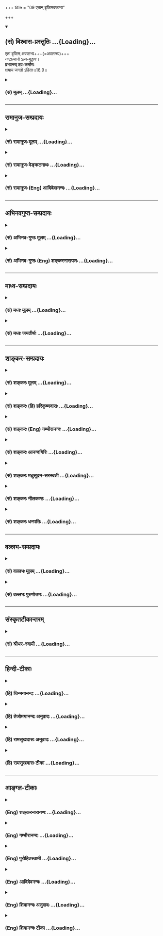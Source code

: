 +++
title = "09 एतान् दृष्टिमवष्टभ्य"

+++
<div class="js_include" newlevelforh1="2" title="(सं) विश्वास-प्रस्तुतिः" unfilled url="/mahAbhAratam/vyAsaH/shlokashaH/06-bhIShma-parva/03-bhagavad-gItA-parva/saMskRtam/vishvAsa-prastutiH/16_daivAsura-sampad-vib/09_etAn_dRShTimavaSh.md">
<details open><summary><h2>(सं) विश्वास-प्रस्तुतिः ...{Loading}...</h2></summary>

एतां दृष्टिम् अवष्टभ्य+++(=अवलम्ब्य)+++  
नष्टात्मानो ऽल्प-बुद्धयः।  
**प्रभवन्त्य् उग्र-कर्माणः**  
क्षयाय जगतो ऽहिताः॥16.9॥
</details>
</div>
<div class="js_include collapsed" newlevelforh1="3" title="(सं) मूलम्" unfilled url="/mahAbhAratam/vyAsaH/shlokashaH/06-bhIShma-parva/03-bhagavad-gItA-parva/saMskRtam/mUlam/16_daivAsura-sampad-vib/09_etAn_dRShTimavaSh.md">
<details><summary><h3>(सं) मूलम् ...{Loading}...</h3></summary>

एतां दृष्टिमवष्टभ्य नष्टात्मानोऽल्पबुद्धयः।  
प्रभवन्त्युग्रकर्माणः क्षयाय जगतोऽहिताः।।16.9।।
</details>
</div>


_________________
## रामानुज-सम्प्रदायः
<div class="js_include collapsed" newlevelforh1="3" title="(सं) रामानुजः मूलम्" unfilled url="/mahAbhAratam/vyAsaH/shlokashaH/06-bhIShma-parva/03-bhagavad-gItA-parva/saMskRtam/rAmAnujaH/mUlam/16_daivAsura-sampad-vib/09_etAn_dRShTimavaSh.md">
<details><summary><h3>(सं) रामानुजः मूलम् ...{Loading}...</h3></summary>

।।16.9।।**एतां दृष्टिम् अवष्टभ्य** अवलम्ब्य; **नष्टात्मानः;**
अदृष्टदेहातिरिक्तात्मानः; **अल्पबुद्धयः** -- घटादिवद् ज्ञेयभूते देहे
ज्ञातृत्वेन देहव्यतिरिक्त आत्मा न उपलभ्यते; इति विवेकाकुशलाः।
**उग्रकर्माणः** सर्वेषां हिंसकाः; **जगतः क्षयाय प्रभवन्ति।**

</details>
</div>
<div class="js_include collapsed" newlevelforh1="3" title="(सं) रामानुजः वेङ्कटनाथः" unfilled url="/mahAbhAratam/vyAsaH/shlokashaH/06-bhIShma-parva/03-bhagavad-gItA-parva/saMskRtam/rAmAnujaH/venkaTanAthaH/16_daivAsura-sampad-vib/09_etAn_dRShTimavaSh.md">
<details><summary><h3>(सं) रामानुजः वेङ्कटनाथः ...{Loading}...</h3></summary>

\[16.9\] इत्यनेव तत्सिद्धेः। अतःकामहेतुकम्
इत्यस्यैवोपपादनायअपरस्परसम्भूतम् इत्याद्युक्तिरित्यभिप्रायेणाह --
योषिदिति। क्रियासान्तत्येन हेतुफलभावरहितमिति व्याख्यान्तरमतिमन्दं;
प्रसिद्धतमार्थत्यागात्कामहेतुकम् इत्यनन्वयाच्चेत्यभिप्रायेणाऽऽह --
अनेवम्भूतं किमन्यदुपलभ्यत इति। यद्यपि योषित्पुरुषसंसर्गमन्तरेणैव
स्वेदजानां स्थावराणां चोत्पत्तिर्दृश्यते तथापीश्वरमात्रहेतुका
देवादिसृष्टिर्नोपलभ्यते दृश्यमानं त्वयोनिजं योनिजवदेव
दर्शनबलादङ्गीकुर्मः
तत्राप्यन्वयव्यतिरेकावस्थिततत्तत्सामग्रीमात्रात्कार्यसिद्धिसम्भवे
किमीश्वरेण कर्त्रा कल्पितेनागमिकतया स्वीकृतेन वेति
भावः। अकिञ्चित्कामहेतुकम् इति परोक्तपाठान्तरस्य
अप्रसिद्धत्वादिभिरनादरव्यक्त्यर्थंकिमन्यत् इति पाठस्य प्रतिनिषेधपरतां
व्यनक्ति -- किञ्चिदपि नोपलभ्यत इति। अत इति --
अन्वयव्यतिरेकबलादित्यर्थः। कामहेतुकम् इति दृष्टकारणोपलक्षणम्।
कामप्रावण्यवशात्तदुक्तिः। यथा पाषण्डागमा अपि तत्तत्पुरुषप्रवर्तिता इति
तत्तदागमैस्तदातनप्रत्यक्षमूलतयोपदेशपरम्परया च व्यवस्थाप्यन्ते; यथा वा
चिरन्तननगरवृत्तान्तादयः एवं कल्पेकल्पे प्रवृत्तमीश्वरशिल्पिनो
जगन्नगरवृत्तान्तं सम्भावितमपि
तीव्रौषधकल्पशास्त्रप्रद्वेषादपलपन्तीत्युक्तं भवति। ,।।16.9।। एतां
दृष्टिमिति -- विपरीतां दृष्टिमित्यर्थः। अवष्टभ्य
इत्याक्रमणादिप्रतीतिव्युदासायाह -- अवलम्ब्येति। नित्यस्यात्मनो
विनाशाभावात्णश अदर्शने \[धा.पा.4।88\] इति धात्वर्थोऽत्र विवक्षित इत्याह
-- अदृष्टेति। स्वयञ्ज्योतिषः प्रत्यगात्मस्वरूपस्य देहाध्यासाधिष्ठानतया
नित्यमुपलम्भाद्देहातिरिक्तत्वेन विशेषितम्।
नष्टात्मत्वहेतुरिहाल्पबुद्धित्वमुच्यत इति।
पुनरुक्तिपरिहाराभिप्रायेणाहघटादिवदिति। यद्वा
पशुमृगादिवत्कर्मवशात्स्वारसिको विविक्तात्मानुपलम्भः। अल्पबुद्धय इति तु
तत्परिहाराशक्तिरुच्यत इति भावः। एवं परावरात्मविषयविपरीतदृष्टिरुक्ता
अथप्रभवन्त्युग्रकर्माणः इत्यादिना तत्फलमुच्यते। उग्रकर्माणः
इत्यत्रोग्रव्रतादिप्रतीतिव्युदासायाह -- सर्वेषां हिंसका इति। अशुभाः
स्वसंसर्गिणामपि दोषावहा इत्यर्थः। जगतः क्षयाय प्रभवन्तीति -- अनेन
प्रसविष्यध्वमेष वोऽस्त्विष्टकामधुक् \[3।10\]परस्परं भावयन्तः श्रेयः
परमवाप्स्यथ \[6।11\] इत्यादिप्रतिपादितां भगवन्मूलां
लोकभावनधर्ममर्यादामतिलङ्घयन्ति तदनुवर्तिनश्चान्येऽपि मन्दाः
तदाचारोपदेशादिविस्रम्भादिक्रमेण सर्वस्य
जगतस्त्रिवर्गापवर्गरूपवृद्धिविरहिणस्त्रिविधतापाहतिरूपाय क्षयाय
भवन्तीत्यर्थः।  
  

</details>
</div>
<div class="js_include collapsed" newlevelforh1="3" title="(सं) रामानुजः (Eng) आदिदेवानन्दः" unfilled url="/mahAbhAratam/vyAsaH/shlokashaH/06-bhIShma-parva/03-bhagavad-gItA-parva/saMskRtam/rAmAnujaH/english/AdidevAnandaH/16_daivAsura-sampad-vib/09_etAn_dRShTimavaSh.md">
<details><summary><h3>(सं) रामानुजः (Eng) आदिदेवानन्दः ...{Loading}...</h3></summary>

16.9 Holding this view, viz., supporting this view, these men of lost souls do not realise that the self is different from the body. They are of 'fele understanding,' they lack the discernment that the self is to be known as different from the body, because of Its being the knower in the body which is an object of knowledge such as jars etc. These are of
'cruel deeds' viz., they do much harm to everybody; they are born to bring ruin to the world.

</details>
</div>


_________________
## अभिनवगुप्त-सम्प्रदायः
<div class="js_include collapsed" newlevelforh1="3" title="(सं) अभिनव-गुप्तः मूलम्" unfilled url="/mahAbhAratam/vyAsaH/shlokashaH/06-bhIShma-parva/03-bhagavad-gItA-parva/saMskRtam/abhinava-guptaH/mUlam/16_daivAsura-sampad-vib/09_etAn_dRShTimavaSh.md">
<details><summary><h3>(सं) अभिनव-गुप्तः मूलम् ...{Loading}...</h3></summary>

।।16.9 -- 16.12।। एतामित्यादि अर्थसंचयानित्यन्तम्। चिन्ता तेषां
प्रलयान्ता अवरितं (ता) संसृतिप्रलयाव्युपरमात्। एतावदितिकामोपभोग एव परं
(परमं) कृत्यम् \[एषाम्\] तन्नाशाच्च परं क्रोधः। अत एवाह कामक्रोधपरायणाः
इति।

</details>
</div>
<div class="js_include collapsed" newlevelforh1="3" title="(सं) अभिनव-गुप्तः (Eng) शङ्करनारायणः" unfilled url="/mahAbhAratam/vyAsaH/shlokashaH/06-bhIShma-parva/03-bhagavad-gItA-parva/saMskRtam/abhinava-guptaH/english/shankaranArAyaNaH/16_daivAsura-sampad-vib/09_etAn_dRShTimavaSh.md">
<details><summary><h3>(सं) अभिनव-गुप्तः (Eng) शङ्करनारायणः ...{Loading}...</h3></summary>

16.9 See Coment under 16.12

</details>
</div>


_________________
## माध्व-सम्प्रदायः
<div class="js_include collapsed" newlevelforh1="3" title="(सं) मध्वः मूलम्" unfilled url="/mahAbhAratam/vyAsaH/shlokashaH/06-bhIShma-parva/03-bhagavad-gItA-parva/saMskRtam/madhvaH/mUlam/16_daivAsura-sampad-vib/09_etAn_dRShTimavaSh.md">
<details><summary><h3>(सं) मध्वः मूलम् ...{Loading}...</h3></summary>

।।16.9।। Sri Madhvacharya did not comment on this sloka.

</details>
</div>
<div class="js_include collapsed" newlevelforh1="3" title="(सं) मध्वः जयतीर्थः" unfilled url="/mahAbhAratam/vyAsaH/shlokashaH/06-bhIShma-parva/03-bhagavad-gItA-parva/saMskRtam/madhvaH/jayatIrthaH/16_daivAsura-sampad-vib/09_etAn_dRShTimavaSh.md">
<details><summary><h3>(सं) मध्वः जयतीर्थः ...{Loading}...</h3></summary>

।।16.9।। Sri Jayatirtha did not comment on this sloka.

</details>
</div>


_________________
## शाङ्कर-सम्प्रदायः
<div class="js_include collapsed" newlevelforh1="3" title="(सं) शङ्करः मूलम्" unfilled url="/mahAbhAratam/vyAsaH/shlokashaH/06-bhIShma-parva/03-bhagavad-gItA-parva/saMskRtam/shankaraH/mUlam/16_daivAsura-sampad-vib/09_etAn_dRShTimavaSh.md">
<details><summary><h3>(सं) शङ्करः मूलम् ...{Loading}...</h3></summary>

।।16.9।। --,**एतां दृष्टिम् अवष्टभ्य** आश्रित्य **नष्टात्मानः**
नष्टस्वभावाः विभ्रष्टपरलोकसाधनाः **अल्पबुद्धयः** विषयविषया अल्पैव
बुद्धिः येषां ते अल्पबुद्धयः **प्रभवन्ति** उद्भवन्ति **उग्रकर्माणः**
क्रूरकर्माणः हिंसात्मकाः। **क्षयाय जगतः** प्रभवन्ति इति संबन्धः।। जगतः
**अहिताः;** शत्रवः इत्यर्थः।। ते च --,

</details>
</div>
<div class="js_include collapsed" newlevelforh1="3" title="(सं) शङ्करः (हि) हरिकृष्णदासः" unfilled url="/mahAbhAratam/vyAsaH/shlokashaH/06-bhIShma-parva/03-bhagavad-gItA-parva/saMskRtam/shankaraH/hindI/harikRShNadAsaH/16_daivAsura-sampad-vib/09_etAn_dRShTimavaSh.md">
<details><summary><h3>(सं) शङ्करः (हि) हरिकृष्णदासः ...{Loading}...</h3></summary>

।।16.9।। इस दृष्टिका अवलम्बन -- आश्रय लेकर जिनका स्वभाव नष्ट हो गया है;
जो परलोकसाधनसे भ्रष्ट हो गये हैं; जो अल्पबुद्धि हैं -- जिनकी बुद्धि केवल
भोगोंको ही विषय करनेवाली है; ऐसे वे अल्पबुद्धि; उग्रकर्मा -- क्रूर कर्म
करनेवाले; हिंसापरायण संसारके शत्रु; संसारका नाश करनेके लिये ही उत्पन्न
होते हैं।

</details>
</div>
<div class="js_include collapsed" newlevelforh1="3" title="(सं) शङ्करः (Eng) गम्भीरानन्दः" unfilled url="/mahAbhAratam/vyAsaH/shlokashaH/06-bhIShma-parva/03-bhagavad-gItA-parva/saMskRtam/shankaraH/english/gambhIrAnandaH/16_daivAsura-sampad-vib/09_etAn_dRShTimavaSh.md">
<details><summary><h3>(सं) शङ्करः (Eng) गम्भीरानन्दः ...{Loading}...</h3></summary>

16.9 Avastabhya, holding on to; etam, this; drstim, view; (these people)
who are nasta-atmanah, of depraved character, who have deviated from the
disciplines leading to the other world; alpa-budhayah, of poor
intellect, whose intellect is indeed limited, engrossed with material
things; ugra-kamanah, given to fearful actions-who are cruel by nature;
and ahitah, harmful; i.e. inimical to the world; prabhavanti, wax
strong; ksayaya, for the ruin; jagatah, of the world. This is the
construction.

</details>
</div>
<div class="js_include collapsed" newlevelforh1="3" title="(सं) शङ्करः आनन्दगिरिः" unfilled url="/mahAbhAratam/vyAsaH/shlokashaH/06-bhIShma-parva/03-bhagavad-gItA-parva/saMskRtam/shankaraH/AnandagiriH/16_daivAsura-sampad-vib/09_etAn_dRShTimavaSh.md">
<details><summary><h3>(सं) शङ्करः आनन्दगिरिः ...{Loading}...</h3></summary>

।।16.9।। यथोक्ता दृष्टिर्ब्रह्मदृष्टिवदिष्टैवेत्याशङ्क्याह --
**एतामिति।** प्रागुपदिष्टामेतां लोकायतिकदृष्टिमवलम्ब्येति यावत्।
नष्टस्वभावत्वमेव स्पष्टयति -- **विभ्रष्टेति।** विषयबुद्धेरल्पत्वं
दृष्टमात्रोद्देशेन प्रवृत्तत्वं; जगतः प्राणिजातस्येति यावत्।

</details>
</div>
<div class="js_include collapsed" newlevelforh1="3" title="(सं) शङ्करः मधुसूदन-सरस्वती" unfilled url="/mahAbhAratam/vyAsaH/shlokashaH/06-bhIShma-parva/03-bhagavad-gItA-parva/saMskRtam/shankaraH/madhusUdana-sarasvatI/16_daivAsura-sampad-vib/09_etAn_dRShTimavaSh.md">
<details><summary><h3>(सं) शङ्करः मधुसूदन-सरस्वती ...{Loading}...</h3></summary>

।।16.9।। इयं दृष्टिः शास्त्रीयदृष्टिवदिष्टैवेत्याशङ्क्याह -- एतामिति।
एतां प्रागुक्तां लोकायतिकदृष्टिमवष्टभ्यालम्ब्य नष्टात्मनो
भ्रष्टपरलोकसाधनाः अल्पबुद्धयो दृष्टमात्रोद्देशप्रवृत्तमतयः उग्रकर्माणो
हिंस्रा अहिताः शत्रवो जगतः प्राणिजातस्य क्षयाय व्याघ्रसर्पादिरूपेण
प्रभवन्त्युत्पद्यन्ते। तस्मादियं दृष्टिरत्यन्ताधोगतिहेतुतया सर्वात्मना
श्रेयोर्थिभिर्हेयैवेत्यर्थः।

</details>
</div>
<div class="js_include collapsed" newlevelforh1="3" title="(सं) शङ्करः नीलकण्ठः" unfilled url="/mahAbhAratam/vyAsaH/shlokashaH/06-bhIShma-parva/03-bhagavad-gItA-parva/saMskRtam/shankaraH/nIlakaNThaH/16_daivAsura-sampad-vib/09_etAn_dRShTimavaSh.md">
<details><summary><h3>(सं) शङ्करः नीलकण्ठः ...{Loading}...</h3></summary>

।।16.9।। एतान्मनुपदोक्तां लोकायतिकानामभिप्रेतां दृष्टिमवष्टभ्य
तामाश्रित्य नष्टात्मानः कामादिवशेन नष्टधैर्याः। यतोऽल्पे क्षुद्रे
दृष्टसुखे एव बुद्धिर्येषां तेऽल्पबुद्धयः। अहिताः हिंस्राः।

</details>
</div>
<div class="js_include collapsed" newlevelforh1="3" title="(सं) शङ्करः धनपतिः" unfilled url="/mahAbhAratam/vyAsaH/shlokashaH/06-bhIShma-parva/03-bhagavad-gItA-parva/saMskRtam/shankaraH/dhanapatiH/16_daivAsura-sampad-vib/09_etAn_dRShTimavaSh.md">
<details><summary><h3>(सं) शङ्करः धनपतिः ...{Loading}...</h3></summary>

।।16.9।। एतामुदाहृतां लोकायतिकदृष्टिमवष्टभ्याश्रित्य नष्टात्मानो
नष्टस्वभावा भ्रष्टपरलोकसाधना अल्पबुद्धयोऽल्पविषयविषयाल्पैव बुद्धिरेयषां
ते दृष्टमात्रोद्देशप्रवृत्तमतय उग्रकर्माणः क्रूरकर्माणो हिंसात्मकाः
जगतोऽहिताः शत्रवो जगतः क्षयाय प्रभवन्ति उद्भवन्ति।
तथाचैतादृशदोषैर्दुष्टेयं दृष्टिः श्रेयोर्थिभिः सर्वथा नाश्रयणीयेति भावः।

</details>
</div>


_________________
## वल्लभ-सम्प्रदायः
<div class="js_include collapsed" newlevelforh1="3" title="(सं) वल्लभः मूलम्" unfilled url="/mahAbhAratam/vyAsaH/shlokashaH/06-bhIShma-parva/03-bhagavad-gItA-parva/saMskRtam/vallabhaH/mUlam/16_daivAsura-sampad-vib/09_etAn_dRShTimavaSh.md">
<details><summary><h3>(सं) वल्लभः मूलम् ...{Loading}...</h3></summary>

।।16.9।। एतां दृष्टिमिति। सर्वत्र मृषात्वदृष्टिं चावष्टभ्य स्वस्य
ब्रह्मणोऽविद्यासम्बन्धतो जीवत्वादिमताङ्गीकारान्नष्टात्मानस्ते।
वस्तुतोऽल्पबुद्धयः सर्वस्य जगतः क्षयाय प्रभवन्त्युद्भवन्ति। विष्णुपुराणे
तूक्तं -- तदेतदक्षयं नित्यं जगन्मुनिवारिखलम्।
आविर्भावतिरोभावजन्मनाशविकल्पवत् इत्यादि। तथाभूतस्यात्र
क्षयायोद्भवन्ति। वर्त्तमानसामीप्ये वर्त्तमानवद्वा \[अष्टा.3।3।131\] इति
सूत्राद्भविष्यति वा वर्त्तमानप्रयोगः।

</details>
</div>
<div class="js_include collapsed" newlevelforh1="3" title="(सं) वल्लभः पुरुषोत्तमः" unfilled url="/mahAbhAratam/vyAsaH/shlokashaH/06-bhIShma-parva/03-bhagavad-gItA-parva/saMskRtam/vallabhaH/puruShottamaH/16_daivAsura-sampad-vib/09_etAn_dRShTimavaSh.md">
<details><summary><h3>(सं) वल्लभः पुरुषोत्तमः ...{Loading}...</h3></summary>

  
  
।।16.9।। किञ्चएतामिति। एतां कामहैतुकरूपां लौकिकीं दृष्टिं दर्शनं अवष्टभ्य
आश्रित्य नष्टात्मानः अदृष्टात्मस्वरूपाः; अल्पबुद्धयः प्रत्यक्षमतयः;
उग्रकर्माणः उग्रं हिंसाप्रधानं कर्म येषां ते; अहिताः शत्रुरूपाः; जगतः
सर्वलोकस्य क्षयाय नरकादिपातनार्थं प्रभवन्ति उत्पद्यन्त इत्यर्थः।  
  

</details>
</div>


_________________
## संस्कृतटीकान्तरम्
<div class="js_include collapsed" newlevelforh1="3" title="(सं) श्रीधर-स्वामी" unfilled url="/mahAbhAratam/vyAsaH/shlokashaH/06-bhIShma-parva/03-bhagavad-gItA-parva/saMskRtam/shrIdhara-svAmI/16_daivAsura-sampad-vib/09_etAn_dRShTimavaSh.md">
<details><summary><h3>(सं) श्रीधर-स्वामी ...{Loading}...</h3></summary>

।।16.9।। किंच **--** **एतामिति।** एतां लोकायतिकानां दृष्टिं
दर्शनमाश्रित्य नष्टात्मानो मलिनचित्ताः सन्तोऽल्पबुद्धयो
दृष्टार्थमात्रमतयः अतएव उग्रं हिंस्रं कर्म येषां तेऽहिता वैरिणो भूत्वा;
जगतः क्षयाय प्रभवन्ति। उद्भवन्तीत्यर्थः।

</details>
</div>


_________________
## हिन्दी-टीकाः
<div class="js_include collapsed" newlevelforh1="3" title="(हि) चिन्मयानन्दः" unfilled url="/mahAbhAratam/vyAsaH/shlokashaH/06-bhIShma-parva/03-bhagavad-gItA-parva/hindI/chinmayAnandaH/16_daivAsura-sampad-vib/09_etAn_dRShTimavaSh.md">
<details><summary><h3>(हि) चिन्मयानन्दः ...{Loading}...</h3></summary>

।।16.9।। पूर्व श्लोक में वर्णित दृष्टि का अवलम्बन करने वाले लोग किसी
सत्य अधिष्ठान में श्रद्धा नहीं रखते हैं। यदि कामवासना को ही मूल कारण
समझकर समाज में पाशविक प्रवृत्तियों को प्रोत्साहित किया जाये; तो उसका
परिणाम सर्वत्र अशान्ति और कलह; विध्वंस और विनाश ही होगा। नष्टात्मान केवल
वही पुरुष सन्तुलित व्यक्तित्व का हो सकता है; जिसने स्वयं को सम्यक्
प्रकार से समझ लिया है। जब कभी मनुष्य को स्वयं का ही विस्मरण हो जाता है;
तब वह अपने जन्म; शिक्षा; संस्कृति और सामाजिक प्रतिष्ठा के सर्वथा विपरीत
एक विक्षिप्त अथवा मदोन्मत्त पुरुष के समान निन्दनीय व्यवहार करता है।
पशुवत व्यवहार करता हुआ वह अपने विकास की दिव्य प्रतिष्ठा का अपमान करता
है। अल्पबुद्धय जब कोई पुरुष जगत् के अधिष्ठान के रूप में श्रेष्ठ और दिव्य
सत्य का अस्तित्व ही स्वीकार नहीं करता है; तब वह अत्यन्त आत्मकेन्द्रित और
स्वार्थी पुरुष बन जाता है। तत्पश्चात् उसके जीवन का एकमात्र लक्ष्य
अधिकाधिक व्यक्तिगत लाभ अर्जित करना होता है। विषय वासनाओं की तृप्ति के
द्वारा वह परम सन्तोष और आनन्द प्राप्त करने का सर्वसम्भव प्रयत्न करता है;
परन्तु अन्त में निराशा और विफलता ही उसके हाथ लगती है। करुणासागर भगवान्
श्रीकृष्ण उन्हें अल्पबुद्धि कहकर उनके प्रति अपनी सहानुभूति व्यक्त करते
हैं। उग्रकर्मी यदि कोई व्यक्ति वास्तव में लोकतान्त्रिक और सहिष्णु विचारों
का हो तो उसके मन में यह प्रश्न उत्पन्न हो सकता है कि यदि कोई नास्तिक
भोगवादी पुरुष पारमार्थिक सत्य में विश्वास नहीं भी करता है; तो अन्य लोगों
को उससे भिन्न सत्य श्रद्धा और विचार रखने की स्वतन्त्रता क्यों न हो ऐसे
प्रश्न का पूर्वानुमान करके भगवान् श्रीकृष्ण कहते हैं कि आसुरी स्वभाव के
श्रद्धाहीन पुरुष में यही विवेक नहीं रह पाता है और वह सभी स्तरों पर
निरंकुश व्यवहार करने लगता है। अपने स्वार्थ से प्रेरित होकर कभीकभी ऐसे
शक्तिशाली लोग अपने युग में घोर; विपत्तियों को उत्पन्न कर देते हैं।
ऐतिहासिक दृष्टि से; आज का जगत् उसी संकटपूर्ण स्थति से गुजर रहा है जिसके
विषय में गीता ने पूर्वानुमान के साथ बहुत पहले ही घोषणा कर दी थी जो
भौतिकवादी आसुरी लोग सत्य में श्रद्धा नहीं रखते हैं; वे अनजाने ही समाज के
सामंजस्य में ऐसी विषमता और विकृति उत्पन्न करते हैं कि जिसके कारण
सम्पूर्ण विश्व विनाशकारी युद्ध के रक्तपूर्ण दलदल में फँस जाता है। आगे
कहते हैं

</details>
</div>
<div class="js_include collapsed" newlevelforh1="3" title="(हि) तेजोमयानन्दः अनुवादः" unfilled url="/mahAbhAratam/vyAsaH/shlokashaH/06-bhIShma-parva/03-bhagavad-gItA-parva/hindI/tejomayAnandaH/anuvAdaH/16_daivAsura-sampad-vib/09_etAn_dRShTimavaSh.md">
<details><summary><h3>(हि) तेजोमयानन्दः अनुवादः ...{Loading}...</h3></summary>

।।16.9।। इस दृष्टि का अवलम्बन करके नष्टस्वभाव के अल्प बुद्धि वाले, घोर
कर्म करने वाले लोग जगत् के शत्रु (अहित चाहने वाले) के रूप में उसका नाश
करने के लिए उत्पन्न होते हैं।।

</details>
</div>
<div class="js_include collapsed" newlevelforh1="3" title="(हि) रामसुखदासः अनुवादः" unfilled url="/mahAbhAratam/vyAsaH/shlokashaH/06-bhIShma-parva/03-bhagavad-gItA-parva/hindI/rAmasukhadAsaH/anuvAdaH/16_daivAsura-sampad-vib/09_etAn_dRShTimavaSh.md">
<details><summary><h3>(हि) रामसुखदासः अनुवादः ...{Loading}...</h3></summary>

।।16.9।। उपर्युक्त (नास्तिक) दृष्टिका आश्रय लेनेवाले जो मनुष्य अपने नित्य
स्वरूपको नहीं मानते, जिनकी बुद्धि तुच्छ है, जो उग्रकर्मा और संसारके
शत्रु हैं, उन मनुष्योंकी सामर्थ्यका उपयोग जगत्का नाश करनेके लिये ही होता
है।

</details>
</div>
<div class="js_include collapsed" newlevelforh1="3" title="(हि) रामसुखदासः टीका" unfilled url="/mahAbhAratam/vyAsaH/shlokashaH/06-bhIShma-parva/03-bhagavad-gItA-parva/hindI/rAmasukhadAsaH/TIkA/16_daivAsura-sampad-vib/09_etAn_dRShTimavaSh.md">
<details><summary><h3>(हि) रामसुखदासः टीका ...{Loading}...</h3></summary>

।।16.9।।***व्याख्या --***  **एतां दृष्टिमवष्टभ्य --** न कोई
कर्तव्यअकर्तव्य है; न शौचाचारसदाचार है; न ईश्वर है; न प्रारब्ध है; न
पापपुण्य है; न परलोक है; न किये हुए कर्मोंका कोई दण्डविधान है -- ऐसी
नास्तिक दृष्टिका आश्रय लेकर वे चलते हैं।**नष्टात्मानः --** आत्मा कोई
चेतन तत्त्व है; आत्माकी कोई सत्ता है -- इस बातको वे मानते ही नहीं। वे
तो,इस बातको मानते हैं कि जैसे कत्था और चूना मिलनेसे एक लाली पैदा हो जाती
है; ऐसी ही भौतिक तत्त्वोंके मिलनेसे एक चेतना पैदा हो जाती है। वह चेतन
कोई अलग चीज है -- यह बात नहीं है। उनकी दृष्टिमें जड ही मुख्य होता है।
इसलिये वे चेतनतत्त्वसे बिलकुल ही विमुख रहते हैं। चेतनतत्त्व(आत्मा) से
विमुख होनेसे उनका पतन हो चुका होता है।**अल्पबुद्धयः --** उनमें जो
विवेकविचार होता है; वह अत्यन्त ही अल्प; तुच्छ होता है। उनकी दृष्टि केवल
दृश्य पदार्थोंपर अवलम्बित रहती है कि कमाओ; खाओ; पीओ और मौज करो। आगे
भविष्यमें क्या होगा परलोकमें क्या होगा ये बातें उनकी बुद्धिमें नहीं
आतीं। यहाँ अल्पबुद्धिका यह अर्थ नहीं है कि हरेक काममें उनकी बुद्धि काम
नहीं करती। सत्यतत्त्व क्या है धर्म क्या है अधर्म क्या है सदाचारदुराचार
क्या है और उनका परिणाम क्या होता है इस विषयमें उनकी बुद्धि काम नहीं
करती। परन्तु धनादि वस्तुओंके संग्रहमें उनकी बुद्धि बड़ी तेज होती है।
तात्पर्य यह है कि पारमार्थिक उन्नतिके विषयमें उनकी बुद्धि तुच्छ होती है
और सांसारिक भोगोंमें फँसनेके लिये उनकी बुद्धि बड़ी तेज होती
है।**उग्रकर्माणः --** वे किसीसे डरते ही नहीं। यदि डरेंगे तो चोर; डाकू या
राजकीय आदमीसे डरेंगे। ईश्वरसे; परलोकसे; मर्यादासे वे नहीं डरते। ईश्वर और
परलोकका भय न होनेसे उनके द्वारा दूसरोंकी हत्या आदि बड़े भयानक कर्म होते
हैं।**अहिताः --** उनका स्वभाव खराब होनेसे वे दूसरोंका अहित (नुकसान)
करनेमें ही लगे रहते हैं और दूसरोंका नुकसान करनेमें ही उनको सुख होता
है।**जगतः क्षयाय प्रभवन्ति --** उनके पास जो शक्ति है; ऐश्वर्य है;
सामर्थ्य है; पद है; अधिकार है; वह सबकासब दूसरोंका नाश करनेमें ही लगता
है। दूसरोंका नाश ही उनका उद्देश्य होता है। अपना स्वार्थ पूरा सिद्ध हो या
थोड़ा सिद्ध हो अथवा बिलकुल सिद्ध न हो; पर वे दूसरोंकी उन्नतिको सह नहीं
सकते। दूसरोंका नाश करनेमें ही उनको सुख होता है अर्थात् पराया हक छीनना;
किसीको जानसे मार देना -- इसीमें उनको प्रसन्नता होती है। सिंह जैसे दूसरे
पशुओंको मारकर खा जाता है; दूसरोंके दुःखकी परवाह नहीं करता और राजकीय
स्वार्थी अफसर जैसे दस; पचास; सौ रुपयोंके लिये हजारों रुपयोंका सरकारी
नुकसान कर देते हैं; ऐसे ही अपना स्वार्थ पूरा करनेके लिये दूसरोंका चाहे
कितना ही नुकसान हो जाय; उसकी वे परवाह नहीं करते। वे आसुर स्वभाववाले
पशुपक्षियोंको मारकर खा जाते हैं और अपने थोड़ेसे सुखके लिये दूसरोंको
कितना दुःख हुआ -- इसको वे सोच ही नहीं सकते।  
  
***सम्बन्ध --***  जहाँ सत्कर्म; सद्भाव और सद्विचारका निरादर हो जाता
है; वहाँ मनुष्य कामनाओंका आश्रय लेकर क्या करता है -- इसको आगेके श्लोकमें
बताते हैं।

</details>
</div>


_________________
## आङ्ग्ल-टीकाः
<div class="js_include collapsed" newlevelforh1="3" title="(Eng) शङ्करनारायणः" unfilled url="/mahAbhAratam/vyAsaH/shlokashaH/06-bhIShma-parva/03-bhagavad-gItA-parva/english/shankaranArAyaNaH/16_daivAsura-sampad-vib/09_etAn_dRShTimavaSh.md">
<details><summary><h3>(Eng) शङ्करनारायणः ...{Loading}...</h3></summary>

16.9. Clinging to this view, the inauspcious men of the ruined Souls, of the poor intellect, and of the cruel deeds, strive for the destruction of the world.

</details>
</div>
<div class="js_include collapsed" newlevelforh1="3" title="(Eng) गम्भीरानन्दः" unfilled url="/mahAbhAratam/vyAsaH/shlokashaH/06-bhIShma-parva/03-bhagavad-gItA-parva/english/gambhIrAnandaH/16_daivAsura-sampad-vib/09_etAn_dRShTimavaSh.md">
<details><summary><h3>(Eng) गम्भीरानन्दः ...{Loading}...</h3></summary>

16.9 Holding on to this view, (these people) who are of depraved character, of poor intellect, given to fearful actions and harmful, wax strong for the ruin of the world.

</details>
</div>
<div class="js_include collapsed" newlevelforh1="3" title="(Eng) पुरोहितस्वामी" unfilled url="/mahAbhAratam/vyAsaH/shlokashaH/06-bhIShma-parva/03-bhagavad-gItA-parva/english/purohitasvAmI/16_daivAsura-sampad-vib/09_etAn_dRShTimavaSh.md">
<details><summary><h3>(Eng) पुरोहितस्वामी ...{Loading}...</h3></summary>

16.9 Thinking thus, these degraded souls, these enemies of mankind -
whose intelligence is negligible and whose deeds are monstrous - come into the world only to destroy.

</details>
</div>
<div class="js_include collapsed" newlevelforh1="3" title="(Eng) आदिदेवनन्दः" unfilled url="/mahAbhAratam/vyAsaH/shlokashaH/06-bhIShma-parva/03-bhagavad-gItA-parva/english/AdidevanandaH/16_daivAsura-sampad-vib/09_etAn_dRShTimavaSh.md">
<details><summary><h3>(Eng) आदिदेवनन्दः ...{Loading}...</h3></summary>

16.9 Holding this view, these men of lost souls and fele understanding do cruel deeds for the destruction of the world.

</details>
</div>
<div class="js_include collapsed" newlevelforh1="3" title="(Eng) शिवानन्दः अनुवादः" unfilled url="/mahAbhAratam/vyAsaH/shlokashaH/06-bhIShma-parva/03-bhagavad-gItA-parva/english/shivAnandaH/anuvAdaH/16_daivAsura-sampad-vib/09_etAn_dRShTimavaSh.md">
<details><summary><h3>(Eng) शिवानन्दः अनुवादः ...{Loading}...</h3></summary>

16.9 Holding this view, these ruined souls of small intellect and fierce deeds, come forth as the enemies of the world for its destruction.

</details>
</div>
<div class="js_include collapsed" newlevelforh1="3" title="(Eng) शिवानन्दः टीका" unfilled url="/mahAbhAratam/vyAsaH/shlokashaH/06-bhIShma-parva/03-bhagavad-gItA-parva/english/shivAnandaH/TIkA/16_daivAsura-sampad-vib/09_etAn_dRShTimavaSh.md">
<details><summary><h3>(Eng) शिवानन्दः टीका ...{Loading}...</h3></summary>

16.9 एताम् this; दृष्टिम् view; अवष्टभ्य holding; नष्टात्मानः ruined souls; अल्पबुद्धयः of small intellect; प्रभवन्ति come forth; उग्रकर्माणः
of fierce deeds; क्षयाय for the destruction; जगतः of the world; अहिताः
enemies.Commentary They rob others. They acire wealth by destroying others. They boast of their evil actions.Nashtatmanah Ruined souls They have lost all chances of attaining Selfrealisation or going to the higher world.Alpabuddhayah They have a small intellect as they identify themselves with their little bodies full of impurities; as they have no conception of the Supreme Beign; and as their intellects are concerned with the little sensual pleasures only (eating; drinking;
etc.).Ugrakarmanah Of fierce deeds They always injure others. They murder for aciring wealth. They do any heinous crime to get money and women. They bring great confusion and destroy the peace and harmony of the world.Enemies of the world World here means people who live in the world.

</details>
</div>
